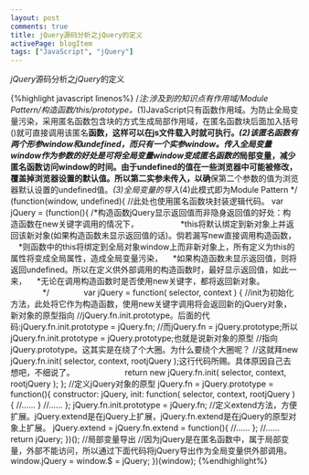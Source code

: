 ```yaml
---
layout: post
comments: true
title: jQuery源码分析之jQuery的定义
activePage: blogItem
tags: ["JavaScript", "jQuery"]
---
```


*jQuery*源码分析之*jQuery*的定义

{%highlight javascript linenos%}
/*注:涉及到的知识点有作用域/Module Pattern/构造函数/this/prototype。*(1)JavaScript只有函数作用域。为防止全局变量污染，采用匿名函数包含块的方式生成局部作用域，在匿名函数块后面加入括号()就可直接调用该匿名**函数，这样可以在js文件载入时就可执行。*(2)该匿名函数有两个形参window和undefined，而只有一个实参window。传入全局变量window作为参数的好处是可将全局变量window变成匿名函数的*局部变量，减少匿名函数访问window的时间。由于undefined的值在一些浏览器中可能被修改，覆盖掉浏览器设置的默认值。所以第二实参未传入，以确**保第二个参数的值为浏览器默认设置的undefined值。*(3)全局变量的导入*(4)此模式即为Module Pattern
*/
(function(window, undefined){
    //此处也使用匿名函数块封装逻辑代码。
    var jQuery = (function(){
       /*构造函数jQuery显示返回值而非隐身返回值的好处：构造函数在new关键字调用的情况下，
　　　　　*this将默认绑定到新对象上并返回该新对象(如果构造函数未显示返回值的话)。倘若漏写new直接调用构造函数，
       　*则函数中的this将绑定到全局对象window上而非新对象上，所有定义为this的属性将变成全局属性，造成全局变量污染，
       　*如果构造函数未显示返回值，则将返回undefined。所以在定义供外部调用的构造函数时，最好显示返回值，如此一来，
       　*无论在调用构造函数时是否使用new关键字，都将返回新对象。
　　　　*/
　　　　var jQuery = function( selector, context ) {
          //init为初始化方法，此处将它作为构造函数，使用new关键字调用将会返回新的jQuery对象，新对象的原型指向
          //jQuery.fn.init.prototype。后面的代码:jQuery.fn.init.prototype = jQuery.fn;
          //而jQuery.fn = jQuery.prototype;所以jQuery.fn.init.prototype = jQuery.prototype;也就是说新对象的原型
          //指向jQuery.prototype。这其实是在绕了个大圈。为什么要绕个大圈呢？
          //这就拜new jQuery.fn.init( selector, context, rootjQuery );这行代码所赐。具体原因自己去想吧，不细说了。
　　　　　　return new jQuery.fn.init( selector, context, rootjQuery );
      };
      //定义jQuery对象的原型
      jQuery.fn = jQuery.prototype = function(){
           constructor: jQuery,
           init: function( selector, context, rootjQuery ) {
              //......
           }
           //......
      };
      jQuery.fn.init.prototype = jQuery.fn;
      //定义extend方法，方便扩展。jQuery.extend是在jQuery上扩展，jQuery.fn.extend是在jQuery的原型对象上扩展。
      jQuery.extend = jQuery.fn.extend = function(){
           //......
      };
      //......
      return jQuery;
    })();
    //局部变量导出
    //因为jQuery是在匿名函数中，属于局部变量，外部不能访问，所以通过下面代码将jQuery导出作为全局变量供外部调用。
    window.jQuery = window.$ = jQuery;
})(window);
{%endhighlight%}